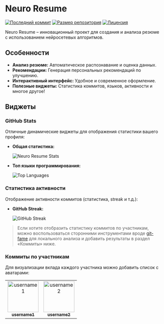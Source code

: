 # Neuro Resume

[![Последний коммит](https://img.shields.io/github/last-commit/ptmff/neuro-resume?style=flat-square)](https://github.com/YOUR_GITHUB_USERNAME/neuro-resume/commits/main)
[![Размер репозитория](https://img.shields.io/github/repo-size/ptmff/neuro-resume?style=flat-square)](https://github.com/YOUR_GITHUB_USERNAME/neuro-resume)
[![Лицензия](https://img.shields.io/github/license/ptmff/neuro-resume?style=flat-square)](LICENSE)

Neuro Resume – инновационный проект для создания и анализа резюме с использованием нейросетевых алгоритмов.

## Особенности
- **Анализ резюме:** Автоматическое распознавание и оценка данных.
- **Рекомендации:** Генерация персональных рекомендаций по улучшению.
- **Интерактивный интерфейс:** Удобное и современное оформление.
- **Полезные виджеты:** Статистика коммитов, языков, активности и многое другое!

## Виджеты

### GitHub Stats
Отличные динамические виджеты для отображения статистики вашего профиля:

- **Общая статистика:**

  ![Neuro Resume Stats](https://github-readme-stats.vercel.app/api?username=ptmff&show_icons=true&theme=radical)

- **Топ языки программирования:**

  ![Top Languages](https://github-readme-stats.vercel.app/api/top-langs/?username=ptmff&layout=compact)

### Статистика активности
Отображение активности коммитов (статистика, streak и т.д.):

- **GitHub Streak:**

  ![GitHub Streak](https://github-readme-streak-stats.herokuapp.com/?user=ptmff&theme=dark)

> Если хотите отобразить статистику коммитов по участникам, можно воспользоваться сторонними инструментами вроде [git-fame](https://github.com/casperdcl/git-fame) для локального анализа и добавить результаты в раздел «Коммиты» ниже.

### Коммиты по участникам
Для визуализации вклада каждого участника можно добавить список с аватарами:

<table>
  <tr>
    <td align="center">
      <a href="https://github.com/username1">
        <img src="https://github.com/username1.png" width="100px;" alt="username1"/><br />
        <sub><b>username1</b></sub>
      </a>
    </td>
    <td align="center">
      <a href="https://github.com/username2">
        <img src="https://github.com/username2.png" width="100px;" alt="username2"/><br />
        <sub><b>username2</b></sub>
      </a>
    </td>
    <!-- Добавьте больше участников по необходимости -->
  </tr>
</table>
